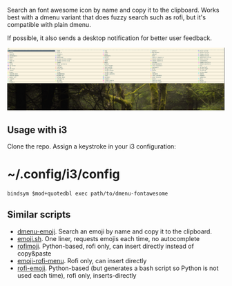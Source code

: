 Search an font awesome icon by name and copy it to the clipboard. Works best with a dmenu variant that does fuzzy search such as rofi, but it's compatible with plain dmenu.

If possible, it also sends a desktop notification for better user feedback.

![Screenshot of usage with rofi](dmenu-fontawesome.png)

## Usage with i3
Clone the repo. Assign a keystroke in your i3 configuration:

# ~/.config/i3/config
```
bindsym $mod+quotedbl exec path/to/dmenu-fontawesome
```

## Similar scripts

* [dmenu-emoji](https://github.com/porras/dmenu-emoji). Search an emoji by name and copy it to the clipboard.
* [emoji.sh](https://gist.github.com/markmandel/546fc099590f1c08fa936795ac9da143). One liner, requests emojis each time, no autocomplete
* [rofimoji](https://github.com/fdw/rofimoji). Python-based, rofi only, can insert directly instead of copy&paste
* [emoji-rofi-menu](https://github.com/rob-a-bolton/emoji-rofi-menu). Rofi only, can insert directly
* [rofi-emoji](https://github.com/hatzel/rofi-emoji/). Python-based (but generates a bash script so Python is not used each time), rofi only, inserts-directly
